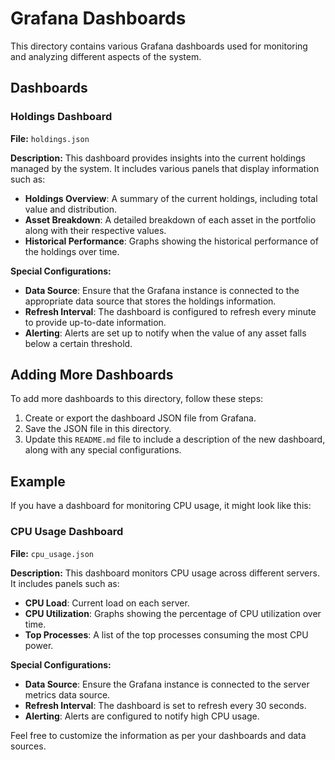 # Grafana Dashboards

This directory contains various Grafana dashboards used for monitoring and analyzing different aspects of the system.

## Dashboards

### Holdings Dashboard

**File:** `holdings.json`

**Description:** This dashboard provides insights into the current holdings managed by the system. It includes various panels that display information such as:

- **Holdings Overview**: A summary of the current holdings, including total value and distribution.
- **Asset Breakdown**: A detailed breakdown of each asset in the portfolio along with their respective values.
- **Historical Performance**: Graphs showing the historical performance of the holdings over time.

**Special Configurations:**

- **Data Source**: Ensure that the Grafana instance is connected to the appropriate data source that stores the holdings information.
- **Refresh Interval**: The dashboard is configured to refresh every minute to provide up-to-date information.
- **Alerting**: Alerts are set up to notify when the value of any asset falls below a certain threshold.

## Adding More Dashboards

To add more dashboards to this directory, follow these steps:

1. Create or export the dashboard JSON file from Grafana.
2. Save the JSON file in this directory.
3. Update this `README.md` file to include a description of the new dashboard, along with any special configurations.

## Example

If you have a dashboard for monitoring CPU usage, it might look like this:

### CPU Usage Dashboard

**File:** `cpu_usage.json`

**Description:** This dashboard monitors CPU usage across different servers. It includes panels such as:

- **CPU Load**: Current load on each server.
- **CPU Utilization**: Graphs showing the percentage of CPU utilization over time.
- **Top Processes**: A list of the top processes consuming the most CPU power.

**Special Configurations:**

- **Data Source**: Ensure the Grafana instance is connected to the server metrics data source.
- **Refresh Interval**: The dashboard is set to refresh every 30 seconds.
- **Alerting**: Alerts are configured to notify high CPU usage.

Feel free to customize the information as per your dashboards and data sources.